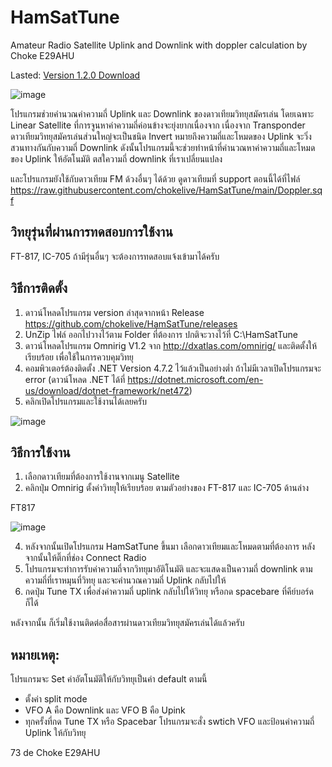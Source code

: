 # HamSatTune
Amateur Radio Satellite Uplink and Downlink with doppler calculation by Choke E29AHU

Lasted:
[Version 1.2.0 Download](https://github.com/chokelive/HamSatTune/releases/download/V1.2.0/HamSatTune.V1.2.0.zip)

![image](https://github.com/chokelive/HamSatTune/assets/17312564/99920e7f-c206-4fbe-9041-7b5bd7414312)


โปรแกรมช่วยคำนวณค่าความถี่ Uplink และ Downlink ของดาวเทียมวิทยุสมัครเล่น โดยเฉพาะ Linear Satellite ที่การจูนหาค่าความถี่ค่อนข้างจะยุ่งยากเนื่องจาก เนื่องจาก Transponder ดาวเทียมวิทยุสมัครเล่นส่วนใหญ่จะเป็นชนิด Invert หมายถึงความถี่และโหมดของ Uplink จะวิ่งสวนทางกันกับความถี่ Downlink ดังนั้นโปรแกรมนี้จะช่วยทำหน้าที่คำนวณหาค่าความถี่และโหมดของ Uplink ให้อัตโนมัติ ตสใความถี่ downlink ที่เราเปลี่ยนแปลง 

และโปรแกรมยังใช้กับดาวเทียม FM ด้วงอื่นๆ ได้ด้วย ดูดาวเทียมที่ support ตอนนี้ได้ที่ไฟล์ https://raw.githubusercontent.com/chokelive/HamSatTune/main/Doppler.sqf

## วิทยุรุ่นที่ผ่านการทดสอบการใช้งาน
FT-817, IC-705
ถ้ามีรุ่นอื่นๆ จะต้องการทดสอบแจ้งเข้ามาได้ครับ

## วิธีการติดตั้ง
1. ดาวน์โหลดโปรแกรม version ล่าสุดจากหน้า Release https://github.com/chokelive/HamSatTune/releases
2. UnZip ไฟล์ ออกไปวางไว้ตาม Folder ที่ต้องการ ปกติจะวางไว้ที่ C:\HamSatTune
3. ดาวน์โหลดโปรแกรม Omnirig V1.2 จาก http://dxatlas.com/omnirig/ และติดตั้งให้เรียบร้อย เพื่อใช้ในการควบคุมวิทยุ
4. คอมพิวเตอร์ต้องติดตั้ง .NET Version 4.7.2 ไว้แล้วเป็นอย่างต่ำ ถ้าไม่มีเวลาเปิดโปรแกรมจะ error (ดาวน์โหลด .NET ได้ที่ https://dotnet.microsoft.com/en-us/download/dotnet-framework/net472)
4. คลิกเปิดโปรแกรมและใช้งานได้เลยครับ

![image](https://github.com/chokelive/HamSatTune/assets/17312564/5d2db9a0-93ba-49ab-a4c3-208ae3ecd40b)


## วิธีการใช้งาน
1. เลือกดาวเทียมที่ต้องการใช้งานจากเมนู Satellite
2. คลิกปุ่ม Omnirig ตั้งค่าวิทยุให้เรียบร้อย ตามตัวอย่างของ FT-817 และ IC-705 ด้านล่าง

FT817

![image](https://github.com/chokelive/HamSatTune/assets/17312564/e347c99f-cc15-4461-8dcc-3393a8d3e1fb)

4. หลังจากนั้นเปิดโปรแกรม HamSatTune ขึ้นมา เลือกดาวเทียมและโหมดตามที่ต้องการ หลังจากนั้นให้ติ๊กที่ช่อง Connect Radio
5. โปรแกรมจะทำการรับค่าความถี่จากวิทยุมาอัติโนมัติ และจะแสดงเป็นความถี่ downlink ตามความถี่ที่เราหมุนที่วิทยุ และจะคำนวณความถี่ Uplink กลับไปให้
6. กดปุ่ม Tune TX เพื่อส่งค่าความถี่ uplink กลับไปให้วิทยุ  หรือกด spacebare ที่คีย์บอร์ดก็ได้

หลังจากนั้น ก็เริ่มใช้งานติดต่อสื่อสารผ่านดาวเทียมวิทยุสมัครเล่นได้แล้วครับ

## หมายเหตุ:
โปรแกรมจะ Set ค่าอัตโนมัติให้กับวิทยุเป็นค่า default ตามนี้
- ตั้งค่า split mode
- VFO A คือ Downlink และ VFO B คือ Upink
- ทุกครั้งที่กด Tune TX หรือ Spacebar โปรแกรมจะสั่ง swtich VFO และป้อนค่าความถี่ Uplink ให้กับวิทยุ

73 de Choke E29AHU
